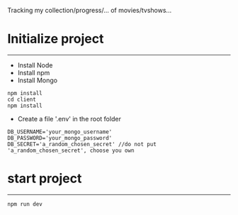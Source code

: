 Tracking my collection/progress/... of movies/tvshows...


# Initialize project
-------------------
* Install Node
* Install npm
* Install Mongo

```shellsession
npm install
cd client
npm install
```

* Create a file '.env' in the root folder
```
DB_USERNAME='your_mongo_username'
DB_PASSWORD='your_mongo_password'
DB_SECRET='a_random_chosen_secret' //do not put 'a_random_chosen_secret', choose you own
```

# start project
--------------
```shellsession
npm run dev
```